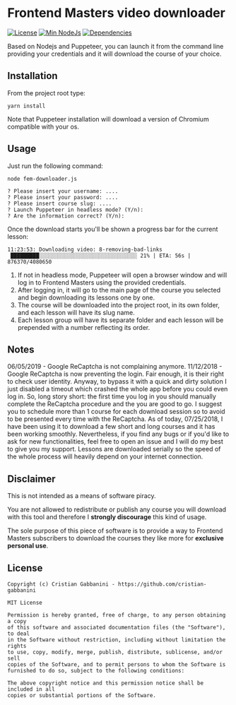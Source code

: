 # Frontend Masters video downloader

[![License][licence-badge]](#license)
[![Min NodeJs][node-badge]][node]
[![Dependencies][dependencies-badge]][dependencies-badge]

Based on Nodejs and Puppeteer, you can launch it from the command line providing your credentials and it will download the course of your choice.

## Installation

From the project root type:

```
yarn install
```

Note that Puppeteer installation will download a version of Chromium compatible with your os.

## Usage

Just run the following command:

```
node fem-downloader.js

? Please insert your username: ....
? Please insert your password: ....
? Please insert course slug: ....
? Launch Puppeteer in headless mode? (Y/n):
? Are the information correct? (Y/n):
```

Once the download starts you'll be shown a progress bar for the current lesson:

```
11:23:53: Downloading video: 8-removing-bad-links
 █████████░░░░░░░░░░░░░░░░░░░░░░░░░░░░░░░ 21% | ETA: 56s | 876370/4080650
```

1.  If not in headless mode, Puppeteer will open a browser window and will log in to Frontend Masters using the provided credentials.
1.  After logging in, it will go to the main page of the course you selected and begin downloading its lessons one by one.
1.  The course will be downloaded into the project root, in its own folder, and each lesson will have its slug name.
1.  Each lesson group will have its separate folder and each lesson will be prepended with a number reflecting its order.

## Notes

06/05/2019 - Google ReCaptcha is not complaining anymore.
11/12/2018 - Google ReCaptcha is now preventing the login. Fair enough, it is their right to check user identity. Anyway, to bypass it with a quick and dirty solution I just disabled a timeout which crashed the whole app before you could even log in. So, long story short: the first time you log in you should manually complete the ReCaptcha procedure and the you are good to go. I suggest you to schedule more than 1 course for each download session so to avoid to be presented every time with the ReCaptcha.
As of today, 07/25/2018, I have been using it to download a few short and long courses and it has been working smoothly.
Nevertheless, if you find any bugs or if you'd like to ask for new functionalities, feel free to open an issue and I will do my best to give you my support.
Lessons are downloaded serially so the speed of the whole process will heavily depend on your internet connection.

## Disclaimer

This is not intended as a means of software piracy.

You are not allowed to redistribute or publish any course you will download with this tool and therefore I **strongly discourage**
this kind of usage.

The sole purpose of this piece of software is to provide a way to Frontend Masters subscribers to download the courses they like more for **exclusive personal use**.

## License

```
Copyright (c) Cristian Gabbanini - https://github.com/cristian-gabbanini

MIT License

Permission is hereby granted, free of charge, to any person obtaining a copy
of this software and associated documentation files (the "Software"), to deal
in the Software without restriction, including without limitation the rights
to use, copy, modify, merge, publish, distribute, sublicense, and/or sell
copies of the Software, and to permit persons to whom the Software is
furnished to do so, subject to the following conditions:

The above copyright notice and this permission notice shall be included in all
copies or substantial portions of the Software.
```

[licence-badge]: https://img.shields.io/badge/licence-MIT-yellowgreen.svg
[node-badge]: https://img.shields.io/badge/node-%3E%3D%208.0.0-brightgreen.svg
[node]: https://nodejs.org/en/
[dependencies-badge]: https://david-dm.org/cristian-gabbanini/fem-downloader.svg
